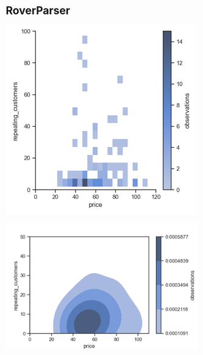 # RoverParser

![](https://raw.githubusercontent.com/kastnerp/RoverParser/main/displot_price_rc_10029.png)

![](https://raw.githubusercontent.com/kastnerp/RoverParser/main/kdeplot_price_rc_10029.png)
